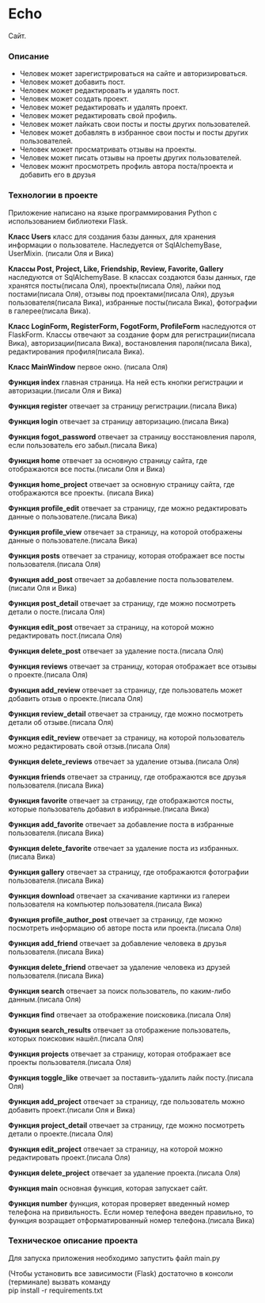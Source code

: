 # Echo #

Сайт.

### Описание ###

- Человек может зарегистрироваться на сайте и авторизироваться.
- Человек может добавить пост.
- Человек может редактировать и удалять пост.
- Человек может создать проект.
- Человек может редактировать и удалять проект. 
- Человек может редактировать свой профиль.
- Человек может лайкать свои посты и посты других пользователей.
- Человек может добавлять в избранное свои посты и посты других пользователей.
- Человек может просматривать отзывы на проекты.
- Человек может писать отзывы на проеты других пользователей.
- Человек можнт просмотреть профиль автора поста/проекта и добавить его в друзья

### Технологии в проекте ###
Приложение написано на языке программирования Python c использованием библиотеки Flask.

**Класс Users** класс для создания базы данных, для хранения информации о пользователе. Наследуется от SqlAlchemyBase, UserMixin. (писали Оля и Вика)

**Классы Post, Project, Like, Friendship, Review, Favorite, Gallery** наследуются от SqlAlchemyBase. В классах создаются базы данных, где хранятся посты(писала Оля), проекты(писала Оля), лайки под постами(писала Оля), отзывы под проектами(писала Оля), друзья пользователя(писала Вика), избранные посты(писала Вика), фотографии в галерее(писала Вика).

**Класс LoginForm, RegisterForm, FogotForm, ProfileForm** наследуются от FlaskForm. Классы отвечают за создание форм для регистрации(писала Вика), авторизации(писала Вика), востановления пароля(писала Вика), редактирования профиля(писала Вика).

**Класс MainWindow** первое окно. (писала Оля)

**Функция index** главная страница. На ней есть кнопки регистрации и авторизации.(писали Оля и Вика)

**Функция register** отвечает за страницу регистрации.(писала Вика)

**Функция login** отвечает за страницу авторизацию.(писала Вика)

**Функция fogot_password** отвечает за страницу восстановления пароля, если пользователь его забыл.(писала Вика)

**Функция home** отвечает за основную страницу сайта, где отображаются все посты.(писали Оля и Вика)

**Функция home_project** отвечает за основную страницу сайта, где отображаются все проекты. (писала Вика)

**Функция profile_edit** отвечает за страницу, где можно редактировать данные о пользователе.(писала Вика)

**Функция profile_view** отвечает за страницу, на которой отображены данные о пользователе.(писала Вика)

**Функция posts** отвечает за страницу, которая отображает все посты пользователя.(писала Оля)

**Функция add_post** отвечает за добавление поста пользователем.(писали Оля и Вика)

**Функция post_detail** отвечает за страницу, где можно посмотреть детали о посте.(писала Оля)

**Функция edit_post** отвечает за страницу, на которой можно редактировать пост.(писала Оля)

**Функция delete_post** отвечает за удаление поста.(писала Оля)

**Функция reviews** отвечает за страницу, которая отображает все отзывы о проекте.(писала Оля)

**Функция add_review** отвечает за страницу, где пользователь может добавить отзыв о проекте.(писала Оля)

**Функция review_detail** отвечает за страницу, где можно посмотреть детали об отзыве.(писала Оля)

**Функция edit_review** отвечает за страницу, на которой пользователь можно редактировать свой отзыв.(писала Оля)

**Функция delete_reviews** отвечает за удаление отзыва.(писала Оля)

**Функция friends** отвечает за страницу, где отображаются все друзья пользователя.(писала Вика)

**Функция favorite** отвечает за страницу, где отображаются посты, которые пользователь добавил в избранные.(писала Вика)

**Функция add_favorite** отвечает за добавление поста в избранные пользователя.(писала Вика)

**Функция delete_favorite** отвечает за удаление поста из избранных.(писала Вика)

**Функция gallery** отвечает за страницу, где отображаются фотографии пользователя.(писала Вика)

**Функция download** отвечает за скачивание картинки из галереи пользователя на компьютер пользователя.(писала Вика)

**Функция profile_author_post** отвечает за страницу, где можно посмотреть информацию об авторе поста или проекта.(писала Оля)

**Функция add_friend** отвечает за добавление человека в друзья пользователя.(писала Вика)

**Функция delete_friend** отвечает за удаление человека из друзей пользователя.(писала Вика)

**Функция search** отвечает за поиск пользователь, по каким-либо данным.(писала Оля)

**Функция find** отвечает за отображение поисковика.(писала Оля)

**Функция search_results** отвечает за отображение пользователь, которых поисковик нашёл.(писала Оля)

**Функция projects** отвечает за страницу, которая отображает все проекты пользователя.(писала Оля)

**Функция toggle_like** отвечает за поставить-удалить лайк посту.(писала Оля)

**Функция add_project** отвечает за страницу, где пользователь можно добавить проект.(писали Оля и Вика)

**Функция project_detail** отвечает за страницу, где можно посмотреть детали о проекте.(писала Оля)

**Функция edit_project** отвечает за страницу, на которой можно редактировать проект.(писала Оля)

**Функция delete_project** отвечает за удаление проекта.(писала Оля)

**Функция main** основная функция, которая запускает сайт.

**Функция number** функция, которая проверяет введенный номер телефона на привильность. Если номер телефона введен правильно, то функция возращает отформатированный номер телефона.(писала Вика)


### Техническое описание проекта ###
Для запуска приложения необходимо запустить файл main.py


(Чтобы установить все зависимости (Flask) 
достаточно в консоли (терминале) вызвать команду  
pip install -r requirements.txt